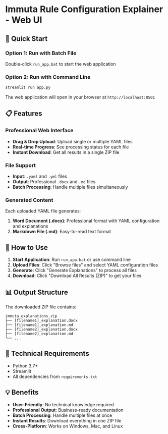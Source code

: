# Immuta Rule Configuration Explainer - Web UI

## 🚀 Quick Start

### Option 1: Run with Batch File
Double-click `run_app.bat` to start the web application

### Option 2: Run with Command Line
```bash
streamlit run app.py
```

The web application will open in your browser at `http://localhost:8501`

## 📋 Features

### Professional Web Interface
- **Drag & Drop Upload**: Upload single or multiple YAML files
- **Real-time Progress**: See processing status for each file
- **Instant Download**: Get all results in a single ZIP file

### File Support
- **Input**: `.yaml` and `.yml` files
- **Output**: Professional `.docx` and `.md` files
- **Batch Processing**: Handle multiple files simultaneously

### Generated Content
Each uploaded YAML file generates:
1. **Word Document (.docx)**: Professional format with YAML configuration and explanations
2. **Markdown File (.md)**: Easy-to-read text format

## 🎯 How to Use

1. **Start Application**: Run `run_app.bat` or use command line
2. **Upload Files**: Click "Browse files" and select YAML configuration files
3. **Generate**: Click "Generate Explanations" to process all files
4. **Download**: Click "Download All Results (ZIP)" to get your files

## 📊 Output Structure

The downloaded ZIP file contains:
```
immuta_explanations.zip
├── [filename1]_explanation.docx
├── [filename1]_explanation.md
├── [filename2]_explanation.docx
├── [filename2]_explanation.md
└── ...
```

## 🔧 Technical Requirements

- Python 3.7+
- Streamlit
- All dependencies from `requirements.txt`

## 💡 Benefits

- **User-Friendly**: No technical knowledge required
- **Professional Output**: Business-ready documentation
- **Batch Processing**: Handle multiple files at once
- **Instant Results**: Download everything in one ZIP file
- **Cross-Platform**: Works on Windows, Mac, and Linux